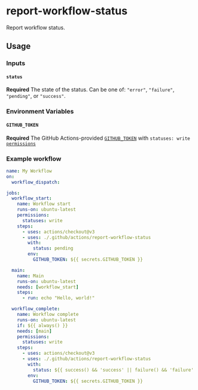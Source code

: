 # report-workflow-status

Report workflow status.

## Usage

### Inputs

#### `status`

**Required** The state of the status. Can be one of: `"error"`, `"failure"`, `"pending"`, or `"success"`.

### Environment Variables

#### `GITHUB_TOKEN`

**Required** The GitHub Actions-provided [`GITHUB_TOKEN`](https://docs.github.com/en/actions/security-guides/automatic-token-authentication#about-the-github_token-secret) with `statuses: write` [`permissions`](https://docs.github.com/en/actions/security-guides/automatic-token-authentication#permissions-for-the-github_token)

### Example workflow

```YAML
name: My Workflow
on:
  workflow_dispatch:

jobs:
  workflow_start:
    name: Workflow start
    runs-on: ubuntu-latest
    permissions:
      statuses: write
    steps:
      - uses: actions/checkout@v3
      - uses: ./.github/actions/report-workflow-status
        with:
          status: pending
        env:
          GITHUB_TOKEN: ${{ secrets.GITHUB_TOKEN }}

  main:
    name: Main
    runs-on: ubuntu-latest
    needs: [workflow_start]
    steps:
      - run: echo "Hello, world!"

  workflow_complete:
    name: Workflow complete
    runs-on: ubuntu-latest
    if: ${{ always() }}
    needs: [main]
    permissions:
      statuses: write
    steps:
      - uses: actions/checkout@v3
      - uses: ./.github/actions/report-workflow-status
        with:
          status: ${{ success() && 'success' || failure() && 'failure' || 'error' }}
        env:
          GITHUB_TOKEN: ${{ secrets.GITHUB_TOKEN }}
```

